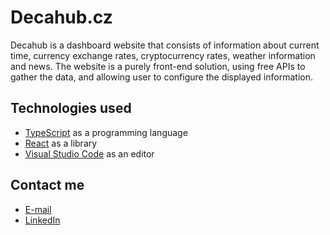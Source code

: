 # Decahub.cz

Decahub is a dashboard website that consists of information about current time, currency exchange rates, cryptocurrency rates, weather information and news.
The website is a purely front-end solution, using free APIs to gather the data, and allowing user to configure the displayed information.

## Technologies used

- [TypeScript](https://www.typescriptlang.org/) as a programming language
- [React](https://react.dev/) as a library
- [Visual Studio Code](https://code.visualstudio.com/) as an editor

## Contact me

- [E-mail](mailto:davidtoman1997@gmail.com)
- [LinkedIn](https://www.linkedin.com/in/dtoman1997/)
